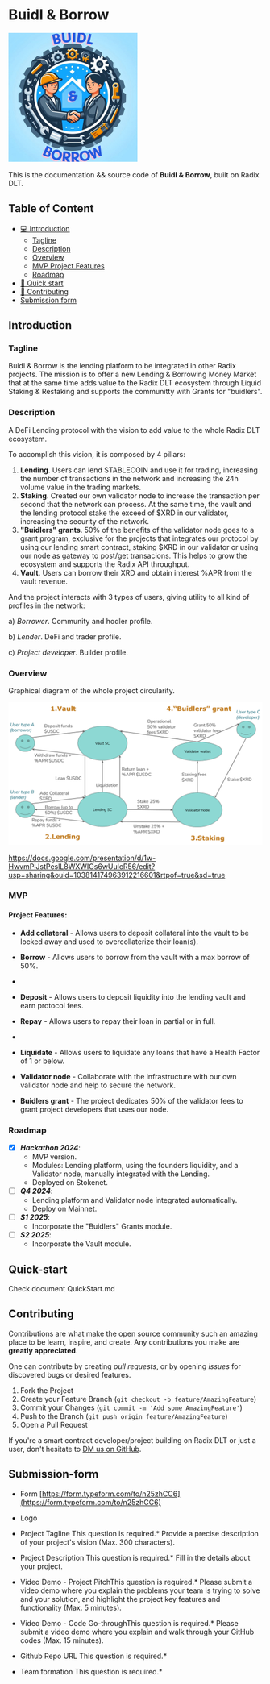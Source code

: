 # Buidl & Borrow

![](./public/images/Buidl_n_borrow_logo_mini.png)

This is the documentation && source code of **Buidl & Borrow**, built on Radix DLT.

## Table of Content

  * [💻 Introduction](#Introduction)
     + [Tagline](#Tagline)
     + [Description](#Description)
     + [Overview](#Overview)
     + [MVP Project Features](#MVP)
     + [Roadmap](#Roadmap)
  * [🚀 Quick start](#Quick-start)
  * [👥 Contributing](#Contributing)
  * [Submission form](#Submission-form)
    
## Introduction

### Tagline

Buidl & Borrow is the lending platform to be integrated in other Radix projects. The mission is to offer a new Lending & Borrowing Money Market that at the same time adds value to the Radix DLT ecosystem through Liquid Staking & Restaking and supports the communitty with Grants for "buidlers".

### Description

A DeFi Lending protocol with the vision to add value to the whole Radix DLT ecosystem.

To accomplish this vision, it is composed by 4 pillars:
 
 1. **Lending**. Users can lend STABLECOIN and use it for trading, increasing the number of transactions in the network and increasing the 24h volume value in the trading markets.
 2. **Staking**. Created our own validator node to increase the transaction per second that the network can process. At the same time, the vault and the lending protocol stake the exceed of $XRD in our validator, increasing the security of the network.
 3. **"Buidlers" grants**. 50% of the benefits of the validator node goes to a grant program, exclusive for the projects that integrates our protocol by using our lending smart contract, staking $XRD in our validator or using our node as gateway to post/get transacions. This helps to grow the ecosystem and supports the Radix API throughput.
 4. **Vault**. Users can borrow their XRD and obtain interest %APR from the vault revenue.

And the project interacts with 3 types of users, giving utility to all kind of profiles in the network:

a) _Borrower_. Community and hodler profile.
 
b) _Lender_. DeFi and trader profile.
 
c) _Project developer_. Builder profile.
 

### Overview

Graphical diagram of the whole project circularity.

![](./public/images/Buidl_n_borrow_process.png)

https://docs.google.com/presentation/d/1w-HwvmPlJstPeslL8WXWIGs6wUulcR56/edit?usp=sharing&ouid=103814174963912216601&rtpof=true&sd=true


### MVP
#### Project Features:

* **Add collateral** - Allows users to deposit collateral into the vault to be locked away and used to overcollaterize their loan(s).
* **Borrow** - Allows users to borrow from the vault with a max borrow of 50%.
* 
* **Deposit** - Allows users to deposit liquidity into the lending vault and earn protocol fees.
* **Repay** - Allows users to repay their loan in partial or in full.
* 
* **Liquidate** - Allows users to liquidate any loans that have a Health Factor of 1 or below.

* **Validator node** - Collaborate with the infrastructure with our own validator node and help to secure the network.
* **Buidlers grant** - The project dedicates 50% of the validator fees to grant project developers that uses our node.

  
### Roadmap

- [x] ***Hackathon 2024***:
   - MVP version.
   - Modules: Lending platform, using the founders liquidity, and a Validator node, manually integrated with the Lending.
   - Deployed on Stokenet.
- [ ] ***Q4 2024***:
   - Lending platform and Validator node integrated automatically.
   - Deploy on Mainnet.
- [ ] ***S1 2025***:
   - Incorporate the "Buidlers" Grants module.
- [ ] ***S2 2025***:
   - Incorporate the Vault module.

## Quick-start

Check document QuickStart.md

## Contributing

Contributions are what make the open source community such an amazing place to be learn, inspire, and create. Any contributions you make are **greatly appreciated**.

One can contribute by creating _pull requests_, or by opening _issues_ for discovered bugs or desired features.

1. Fork the Project
2. Create your Feature Branch (`git checkout -b feature/AmazingFeature`)
3. Commit your Changes (`git commit -m 'Add some AmazingFeature'`)
4. Push to the Branch (`git push origin feature/AmazingFeature`)
5. Open a Pull Request

If you're a smart contract developer/project building on Radix DLT or just a user, don't hesitate to [DM us on GitHub]([https://github.com/IvanBodnarash/buidl-n-borrow-dapp]).

## Submission-form

- Form
[https://form.typeform.com/to/n25zhCC6](https://form.typeform.com/to/n25zhCC6)

 - Logo

 - Project Tagline This question is required.*
Provide a precise description of your project's vision (Max. 300 characters).

 - Project Description This question is required.*
Fill in the details about your project.

 - Video Demo - Project PitchThis question is required.*
Please submit a video demo where you explain the problems your team is trying to solve and your solution, and highlight the project key features and functionality (Max. 5 minutes).

 - Video Demo - Code Go-throughThis question is required.*
Please submit a video demo where you explain and walk through your GitHub codes (Max. 15 minutes).

 - Github Repo URL This question is required.*

 - Team formation This question is required.*
